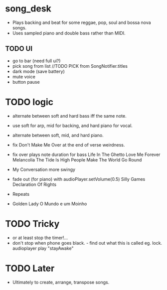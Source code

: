 # song_desk

- Plays backing and beat for some reggae, pop, soul and bossa nova songs.
- Uses sampled piano and double bass rather than MIDI.

## TODO UI

- go to bar (need full ui?)  
- pick song from list
  //TODO PICK from SongNotifier.titles
- dark mode (save battery)
- mute voice
- button pause

# TODO logic

- alternate between soft and hard bass iff the same note.
- use soft for arp, mid for backing, and hard piano for vocal.
- alternate between soft, mid, and hard piano.
  
- fix Don't Make Me Over at the end of verse weirdness.
- fix over plays note duration for bass
  Life In The Ghetto
  Love Me Forever
  Melancolia
  The Tide Is High
  People Make The World Go Round
- My Conversation more swingy

- fade out (for piano) with audioPlayer.setVolume(0.5)
  Silly Games
  Declaration Of Rights
  
- Repeats
-   Golden Lady
    O Mundo e um Moinho

# TODO Tricky

- or at least stop the timer!...
- don't stop when phone goes black. - find out what this is called eg. lock.
  audioplayer play "stayAwake"

# TODO Later

- Ultimately to create, arrange, transpose songs.
